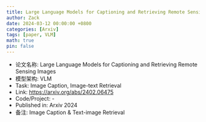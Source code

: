 ```yaml
---
title: Large Language Models for Captioning and Retrieving Remote Sensing Images
author: Zack
date: 2024-03-12 00:00:00 +0800
categories: [Arxiv]
tags: [paper, VLM]
math: true
pin: false
---
```

- 论文名称: Large Language Models for Captioning and Retrieving Remote Sensing Images
- 模型架构: VLM
- Task: Image Caption, Image-text Retrieval
- Link: https://arxiv.org/abs/2402.06475
- Code/Project: -
- Published in: Arxiv 2024
- 备注: Image Caption & Text-image Retrieval
